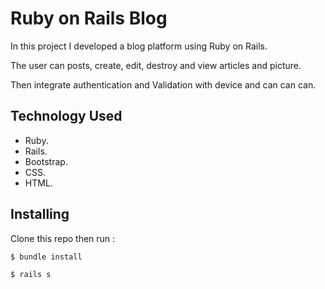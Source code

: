 # Ruby on Rails Blog

 In this project I developed a blog platform using Ruby on Rails.
 
 The user can posts, create, edit, destroy and view articles and picture.
 
Then integrate authentication and Validation with device and can can can.
 
 ## Technology Used 
 
 * Ruby.
 * Rails.
 * Bootstrap.
 * CSS.
 * HTML.
 
 ## Installing 
 
 Clone this repo then run :
 
 ```bash
$ bundle install
```

```bash
$ rails s
```
